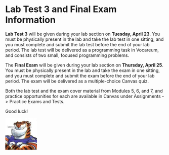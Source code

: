 # Lab Test 3 and Final Exam Information

**Lab Test 3** will be given during your lab section on **Tuesday, April 23**.
You must be physically present in the lab and take the lab test in one sitting,
and you must complete and submit the lab test before the end of your lab
period. The lab test will be delivered as a programming task in Vocareum, and
consists of two small, focused programming problems.

The **Final Exam** will be given during your lab section on **Thursday, April
25**. You must be physically present in the lab and take the exam in one
sitting, and you must complete and submit the exam before the end of your lab
period. The exam will be delivered as a multiple-choice Canvas quiz.

Both the lab test and the exam cover material from Modules 5, 6, and 7, and
practice opportunities for each are available in Canvas under Assignments ->
Practice Exams and Tests.

Good luck!

<img src="../../../img/rags.jpg" width="100">

